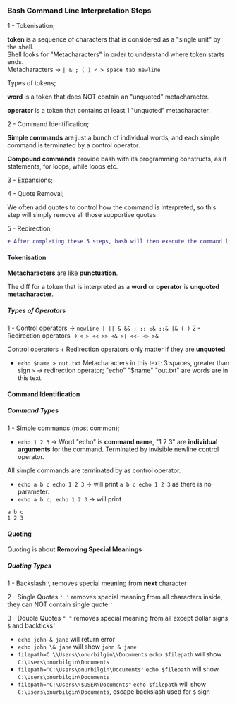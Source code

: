 ### Bash Command Line Interpretation Steps

1 - Tokenisation;

**token** is a sequence of characters that is considered as a "single unit" by the shell. <br>
Shell looks for "Metacharacters" in order to understand where token starts ends. <br>
Metacharacters -> ```| & ; ( ) < > space tab newline``` <br>

Types of tokens;

**word** is a token that does NOT contain an "unquoted" metacharacter.

**operator** is a token that contains at least 1 "unquoted" metacharacter.

2 - Command Identification;

**Simple commands** are just a bunch of individual words, and each simple command is terminated by a control operator.

**Compound commands** provide bash with its programming constructs, as if statements, for loops, while loops etc.

3 - Expansions;

4 - Quote Removal;

We often add quotes to control how the command is interpreted, so this step will simply remove all those supportive quotes.

5 - Redirection;

```diff
+ After completing these 5 steps, bash will then execute the command line that is left over.
```

#### Tokenisation

**Metacharacters** are like **punctuation**.

The diff for a token that is interpreted as a **word** or **operator** is **unquoted metacharacter**.

##### Types of Operators

1 - Control operators -> ```newline | || & && ; ;; ;& ;;& |& ( )```
2 - Redirection operators -> ```< > << >> <& >| <<- <> >&```

Control operators + Redirection operators only matter if they are **unquoted**.

- ```echo $name > out.txt``` Metacharacters in this text: 3 spaces, greater than sign ```>``` -> redirection operator; "echo" "$name" "out.txt" are words are in this text.

#### Command Identification

##### Command Types

1 - Simple commands (most common);

 - ```echo 1 2 3``` -> Word "echo" is **command name**, "1 2 3" are **individual arguments** for the command. Terminated by invisible newline control operator.

All simple commands are terminated by as control operator.

- ```echo a b c echo 1 2 3``` -> will print ```a b c echo 1 2 3``` as there is no parameter.
- ```echo a b c; echo 1 2 3``` -> will print 
```
a b c
1 2 3
```

#### Quoting

Quoting is about **Removing Special Meanings**

##### Quoting Types

1 - Backslash ```\``` removes special meaning from **next** character

2 - Single Quotes ```' '``` removes special meaning from all characters inside, they can NOT contain single quote ```'```

3 - Double Quotes ```" "``` removes special meaning from all except dollar signs ```$``` and backticks``` ` ```

- ```echo john & jane``` will return error
- ```echo john \& jane``` will show ```john & jane```
- ```filepath=C:\\Users\\onurbilgin\\Documents``` ```echo $filepath``` will show ```C:\Users\onurbilgin\Documents```
- ```filepath='C:\Users\onurbilgin\Documents'``` ```echo $filepath``` will show ```C:\Users\onurbilgin\Documents```
- ```filepath="C:\Users\\$USER\Documents"``` ```echo $filepath``` will show ```C:\Users\onurbilgin\Documents```, escape backslash used for ```$``` sign